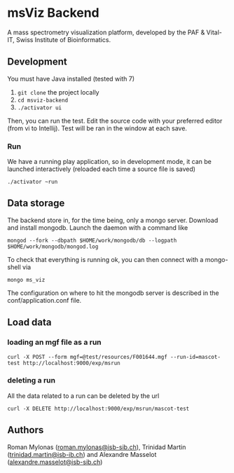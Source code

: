 # msViz Backend
A mass spectrometry visualization platform, developed by the PAF & Vital-IT, Swiss Institute of Bioinformatics.

## Development

You must have Java installed (tested with 7)

 1. `git clone` the project locally
 2. `cd msviz-backend`
 3. `./activator ui`

Then, you can run the test. Edit the source code with your preferred editor (from vi to Intellij). Test will be ran in the window at each save.

### Run
We have a running play application, so in development mode, it can be launched interactively (reloaded each time a source file is saved)

    ./activator ~run

## Data storage
The backend store in, for the time being, only a mongo server. Download and install mongodb. Launch the daemon with a command like

    mongod --fork --dbpath $HOME/work/mongodb/db --logpath $HOME/work/mongodb/mongod.log

To check that everything is running ok, you can then connect with a mongo-shell via

    mongo ms_viz

The configuration on where to hit the mongodb server is described in the conf/application.conf file.

## Load data
### loading an mgf file as a run

    curl -X POST --form mgf=@test/resources/F001644.mgf --run-id=mascot-test http://localhost:9000/exp/msrun

### deleting a run
All the data related to a run can be deleted by the url

    curl -X DELETE http://localhost:9000/exp/msrun/mascot-test

## Authors
Roman Mylonas (roman.mylonas@isb-sib.ch), Trinidad Martin (trinidad.martin@isb-ib.ch) and  Alexandre Masselot (alexandre.masselot@isb-sib.ch)